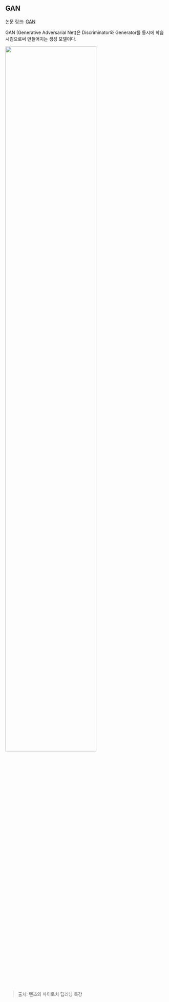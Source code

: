 ## GAN

논문 링크: [GAN](https://arxiv.org/pdf/1406.2661.pdf)

GAN (Generative Adversarial Net)은 Discriminator와 Generator를 동시에 학습시킴으로써 만들어지는 생성 모델이다.

<img src="https://github.com/mathdoyun/GAN/assets/135238974/b51389bb-9c3f-49d8-85d9-9dff8917bcfe" width="75%" height="75%"/>

> 출처: 텐초의 파이토치 딥러닝 특강
